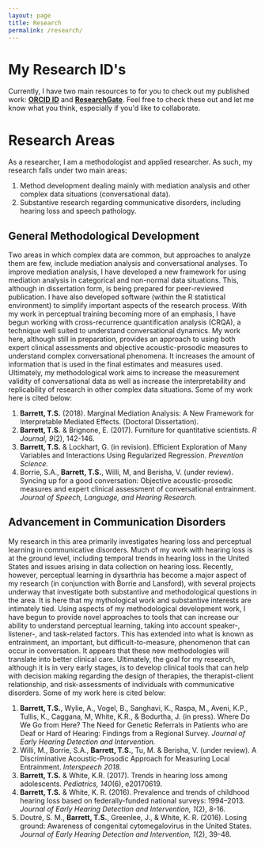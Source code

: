 ```yaml
---
layout: page
title: Research
permalink: /research/
---
```



# My Research ID's

Currently, I have two main resources to for you to check out my published work: [**ORCID ID**](https://orcid.org/0000-0002-2137-1391) and [**ResearchGate**](https://www.researchgate.net/profile/Tyson_Barrett). Feel free to check these out and let me know what you think, especially if you'd like to collaborate.

# Research Areas

As a researcher, I am a methodologist and applied researcher. As such, my research falls under two main areas:

1. Method development dealing mainly with mediation analysis and other complex data situations (conversational data).
2. Substantive research regarding communicative disorders, including hearing loss and speech pathology.

## General Methodological Development

Two areas in which complex data are common, but approaches to analyze them are few, include mediation analysis and conversational analyses. To improve mediation analysis, I have developed a new framework for using mediation analysis in categorical and non-normal data situations. This, although in dissertation form, is being prepared for peer-reviewed publication. I have also developed software (within the R statistical environment) to simplify important aspects of the research process. With my work in perceptual training becoming more of an emphasis, I have begun working with cross-recurrence quantification analysis (CRQA), a technique well suited to understand conversational dynamics. My work here, although still in preparation, provides an approach to using both expert clinical assessments and objective acoustic-prosodic measures to understand complex conversational phenomena. It increases the amount of information that is used in the final estimates and measures used. Ultimately, my methodological work aims to increase the measurement validity of conversational data as well as increase the interpretability and replicability of research in other complex data situations. Some of my work here is cited below:

1.	**Barrett, T.S.** (2018). Marginal Mediation Analysis: A New Framework for Interpretable Mediated Effects. (Doctoral Dissertation).
2.	**Barrett, T.S.** & Brignone, E. (2017). Furniture for quantitative scientists. *R Journal, 9*(2), 142-146.
3.	**Barrett, T.S.** & Lockhart, G. (in revision). Efficient Exploration of Many Variables and Interactions Using Regularized Regression. *Prevention Science.*
4.	Borrie, S.A., **Barrett, T.S.**, Willi, M, and Berisha, V. (under review). Syncing up for a good conversation: Objective acoustic-prosodic measures and expert clinical assessment of conversational entrainment. *Journal of Speech, Language, and Hearing Research.*


## Advancement in Communication Disorders

My research in this area primarily investigates hearing loss and perceptual learning in communicative disorders. Much of my work with hearing loss is at the ground level, including temporal trends in hearing loss in the United States and issues arising in data collection on hearing loss. Recently, however, perceptual learning in dysarthria has become a major aspect of my research (in conjunction with Borrie and Lansford), with several projects underway that investigate both substantive and methodological questions in the area. It is here that my mythological work and substantive interests are intimately tied. Using aspects of my methodological development work, I have begun to provide novel approaches to tools that can increase our ability to understand perceptual learning, taking into account speaker-, listener-, and task-related factors. This has extended into what is known as entrainment, an important, but difficult-to-measure, phenomenon that can occur in conversation. It appears that these new methodologies will translate into better clinical care. Ultimately, the goal for my research, although it is in very early stages, is to develop clinical tools that can help with decision making regarding the design of therapies, the therapist-client relationship, and risk-assessments of individuals with communicative disorders. Some of my work here is cited below:

1.	**Barrett, T.S.**, Wylie, A., Vogel, B., Sanghavi, K., Raspa, M., Aveni, K.P., Tullis, K., Caggana, M, White, K.R., & Bodurtha, J. (in press). Where Do We Go from Here? The Need for Genetic Referrals in Patients who are Deaf or Hard of Hearing: Findings from a Regional Survey. *Journal of Early Hearing Detection and Intervention.*
2.	Willi, M., Borrie, S.A., **Barrett, T.S.**, Tu, M. & Berisha, V. (under review). A Discriminative Acoustic-Prosodic Approach for Measuring Local Entrainment. *Interspeech 2018.*
3.	**Barrett, T.S.** & White, K.R. (2017). Trends in hearing loss among adolescents. *Pediatrics, 140*(6), e20170619.
4.	**Barrett, T.S.** & White, K. R. (2016). Prevalence and trends of childhood hearing loss based on federally-funded national surveys: 1994–2013. *Journal of Early Hearing Detection and Intervention, 1*(2), 8-16.
5.	Doutré, S. M., **Barrett, T.S.**, Greenlee, J., & White, K. R. (2016). Losing ground: Awareness of congenital cytomegalovirus in the United States. *Journal of Early Hearing Detection and Intervention, 1*(2), 39-48.



